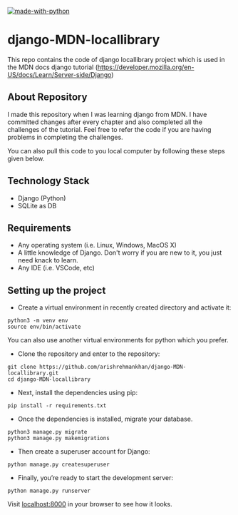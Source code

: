 [![made-with-python](https://img.shields.io/badge/Made%20with-Python-1f425f.svg)](https://www.python.org/)

# django-MDN-locallibrary
This repo contains the code of django locallibrary project which is used in the MDN docs django tutorial (https://developer.mozilla.org/en-US/docs/Learn/Server-side/Django)

## About Repository
I made this repository when I was learning django from MDN. I have committed changes after every chapter and also completed all the challenges of the tutorial.
Feel free to refer the code if you are having problems in completing the challenges.

You can also pull this code to you local computer by following these steps given below.

## Technology Stack
* Django (Python)
* SQLite as DB

## Requirements 
* Any operating system (i.e. Linux, Windows, MacOS X)
* A little knowledge of Django. Don't worry if you are new to it, you just need knack to learn.
* Any IDE (i.e. VSCode, etc)

## Setting up the project
* Create a virtual environment in recently created directory and activate it:
```
python3 -m venv env
source env/bin/activate
```

You can also use another virtual environments for python which you prefer.

* Clone the repository and enter to the repository:
```
git clone https://github.com/arishrehmankhan/django-MDN-locallibrary.git
cd django-MDN-locallibrary
```

* Next, install the dependencies using pip:
```
pip install -r requirements.txt 
```
* Once the dependencies is installed, migrate your database.
```
python3 manage.py migrate
python3 manage.py makemigrations
```

* Then create a superuser account for Django:
```
python manage.py createsuperuser
```

* Finally, you’re ready to start the development server:
```
python manage.py runserver
```
Visit [localhost:8000](http://127.0.0.1:8000/) in your browser to see how it looks.
